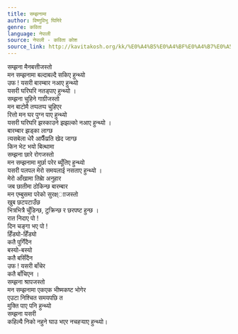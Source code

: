 ```yaml
---
title: सम्झनामा
author: विष्णुविभु घिमिरे
genre: कविता
language: नेपाली
source: नेपाली - कविता कोश
source_link: http://kavitakosh.org/kk/%E0%A4%B5%E0%A4%BF%E0%A4%B7%E0%A5%8D%E0%A4%A3%E0%A5%81%E0%A4%B5%E0%A4%BF%E0%A4%AD%E0%A5%81_%E0%A4%98%E0%A4%BF%E0%A4%AE%E0%A4%BF%E0%A4%B0%E0%A5%87
---
```


सम्झना मैनबत्तीजस्तो  
मन सम्झनामा बल्दाबल्दै सकिए हुन्थ्यो  
उफ ! यसरी बारम्बार नआए हुन्थ्यो  
यसरी घरिघरि नतड्पाए हुन्थ्यो ।  
सम्झना चुहिने गाग्रीजस्तो  
मन बाटोमै तप्पतप्प चुहिएर  
रित्तो मन घर पुग्न पाए हुन्थ्यो  
यसरी घरिघरि झस्काउने झझल्को नआए हुन्थ्यो ।  
बारम्बार झड्का लाग्छ  
त्यसबेला धेरै आफैँप्रति खेद जाग्छ  
किन भेट भयो बित्थामा  
सम्झना छारे रोगजस्तो  
मन सम्झनामा मुर्छा परेर ब्यूँतिए हुन्थ्यो  
यसरी पलपल मेरो समयलाई नसताए हुन्थ्यो ।  
मेरो आँखामा तिम्राे अनुहार  
जब छातीमा ठोकिन्छ बारम्बार  
मन एम्बुसमा परेको सुरक्ष्ााजस्तो  
खुब छटपटाउँछ  
भित्रभित्रै चुँडिन्छ, टुक्रिन्छ र छरपष्ट हुन्छ ।  
रात निदाए पो !  
दिन चङ्गा भए पो !  
हिँड्यो-हिँड्यो  
कतै पुगिँदैन  
बस्यो-बस्यो  
कतै बसिँदैन  
उफ ! यसरी बाँचेर  
कतै बाँचिएन ।  
सम्झना श्रापजस्तो  
मन सम्झनामा एकएक भीष्मकष्ट भोगेर  
एउटा निश्चित समयपछि त  
मुक्ति पाए पनि हुन्थ्यो  
सम्झना यसरी  
कहिल्यै निको नहुने घाउ भएर नचहर्‍याए हुन्थ्यो।

